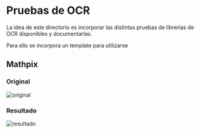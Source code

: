 # Pruebas de OCR

La idea de este directorio es incorporar las distintas pruebas de
librerias de OCR disponibles y documentarlas.

Para ello se incorpora un template para utilizarse


## Mathpix

### Original
![original](http://github.com/aleperno/taller3-fiuba/ocr_tests/mathpix/original.jpeg)


### Resultado
![resultado](http://github.com/aleperno/taller3-fiuba/ocr_tests/mathpix/procesado.jpeg)
